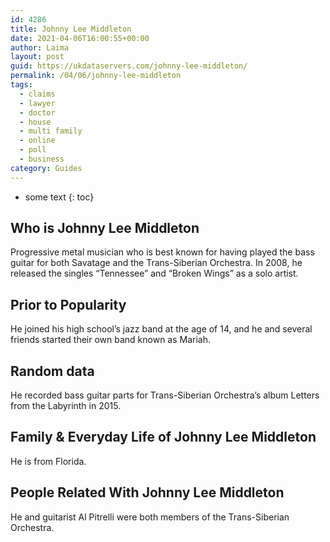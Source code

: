 ```yaml
---
id: 4286
title: Johnny Lee Middleton
date: 2021-04-06T16:00:55+00:00
author: Laima
layout: post
guid: https://ukdataservers.com/johnny-lee-middleton/
permalink: /04/06/johnny-lee-middleton
tags:
  - claims
  - lawyer
  - doctor
  - house
  - multi family
  - online
  - poll
  - business
category: Guides
---
```


* some text
{: toc}


## Who is Johnny Lee Middleton
                  
                  
                  
Progressive metal musician who is best known for having played the bass guitar for both Savatage and the Trans-Siberian Orchestra. In 2008, he released the singles &#8220;Tennessee&#8221; and &#8220;Broken Wings&#8221; as a solo artist.
                  
              
            
              
            
                
                
                
## Prior to Popularity
                  
                  
                  
He joined his high school&#8217;s jazz band at the age of 14, and he and several friends started their own band known as Mariah.
                  
              
            
              
            
                
                
                
## Random data
                  
                  
                  
He recorded bass guitar parts for Trans-Siberian Orchestra&#8217;s album Letters from the Labyrinth in 2015. 
                  
              
            
              
            
                
                
                
## Family & Everyday Life of Johnny Lee Middleton
                  
                  
                  
He is from Florida.
                  
              
            
              
            
                
                
                
## People Related With Johnny Lee Middleton
                  
                  
                  
He and guitarist Al Pitrelli were both members of the Trans-Siberian Orchestra.
                  
              
            
              
            
                
              
            
              
              
            
            
              
            
          
          
          
